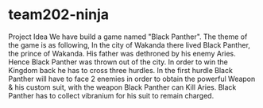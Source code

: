 # team202-ninja

Project Idea We have build a game named "Black Panther". The theme of the game is as following, In the city of Wakanda there lived Black Panther, the prince of Wakanda. His father was dethroned by his enemy Aries. Hence Black Panther was thrown out of the city. In order to win the Kingdom back he has to cross three hurdles. In the first hurdle Black Panther will have to face 2 enemies in order to obtain the powerful Weapon & his custom suit, with the weapon Black Panther can Kill Aries. Black Panther has to collect vibranium for his suit to remain charged. 